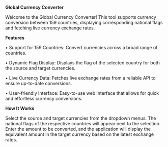 **Global Currency Converter**

Welcome to the Global Currency Converter! This tool supports currency conversion between 159 countries, displaying corresponding national flags and fetching live currency exchange rates.


**Features**

 • Support for 159 Countries: Convert currencies across a broad range of countries.
	
 • Dynamic Flag Display: Displays the flag of the selected country for both the source and target currencies.
	
 • Live Currency Data: Fetches live exchange rates from a reliable API to ensure up-to-date conversions.
	
 • User-friendly Interface: Easy-to-use web interface that allows for quick and effortless currency conversions.

 
**How It Works**

Select the source and target currencies from the dropdown menus. The national flags of the respective countries will appear next to the selection. Enter the amount to be converted, and the application will display the equivalent amount in the target currency based on the latest exchange rates.
